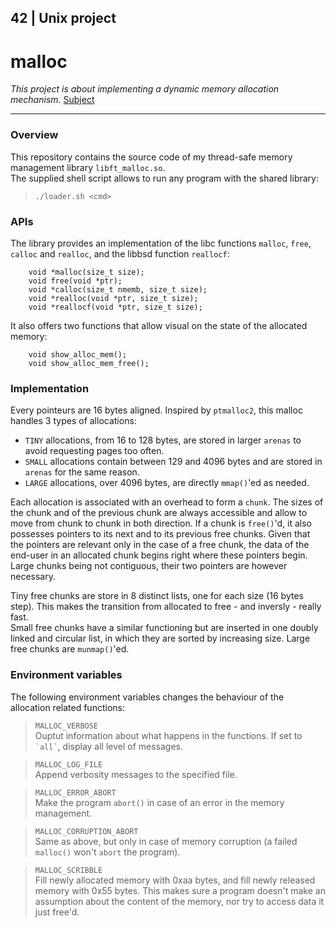 ## 42 | Unix project
# malloc
_This project is about implementing a dynamic memory allocation mechanism._
[Subject](ft_malloc.en.pdf)

---

### Overview

This repository contains the source code of my thread-safe memory management
library `libft_malloc.so`.  
The supplied shell script allows to run any program with the shared library:

> `./loader.sh <cmd>`

### APIs

The library provides an implementation of the libc functions `malloc`, `free`,
`calloc` and `realloc`, and the libbsd function `reallocf`:

		void *malloc(size_t size);
		void free(void *ptr);
		void *calloc(size_t nmemb, size_t size);
		void *realloc(void *ptr, size_t size);
		void *reallocf(void *ptr, size_t size);

It also offers two functions that allow visual on the state of the allocated
memory:

		void show_alloc_mem();
		void show_alloc_mem_free();

### Implementation

Every pointeurs are 16 bytes aligned.
Inspired by `ptmalloc2`, this malloc handles 3 types of allocations:

* `TINY` allocations, from 16 to 128 bytes, are stored in larger `arenas` to
avoid requesting pages too often.
* `SMALL` allocations contain between 129 and 4096 bytes and are stored in
`arenas` for the same reason.
* `LARGE` allocations, over 4096 bytes, are directly `mmap()`'ed as needed.

Each allocation is associated with an overhead to form a `chunk`.
The sizes of the chunk and of the previous chunk are always accessible and allow
to move from chunk to chunk in both direction.
If a chunk is `free()`'d, it also possesses pointers to its next and to its
previous free chunks.
Given that the pointers are relevant only in the case of a free chunk, the data
of the end-user in an allocated chunk begins right where these pointers begin.
Large chunks being not contiguous, their two pointers are however necessary.

Tiny free chunks are store in 8 distinct lists, one for each size (16 bytes
step). This makes the transition from allocated to free - and inversly - really
fast.  
Small free chunks have a similar functioning but are inserted in one doubly
linked and circular list, in which they are sorted by increasing size.
Large free chunks are `munmap()`'ed.

### Environment variables

The following environment variables changes the behaviour of the allocation
related functions:

> `MALLOC_VERBOSE`  
   Ouptut information about what happens in the functions. If set to
`` `all` ``, display all level of messages.

> `MALLOC_LOG_FILE`  
   Append verbosity messages to the specified file.

> `MALLOC_ERROR_ABORT`  
   Make the program `abort()` in case of an error in the memory management.
   
> `MALLOC_CORRUPTION_ABORT`  
   Same as above, but only in case of memory corruption (a failed `malloc()`
won't `abort` the program).

> `MALLOC_SCRIBBLE`  
   Fill newly allocated memory with 0xaa bytes, and fill newly released memory
with 0x55 bytes. This makes sure a program doesn't make an assumption about the
content of the memory, nor try to access data it just free'd.
